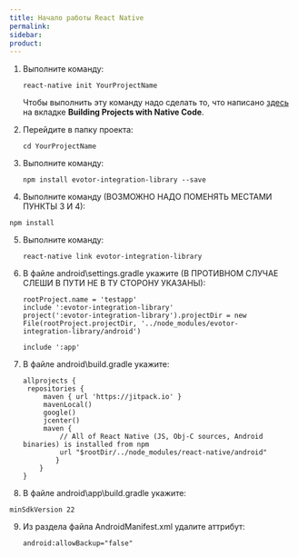 ```yaml
---
title: Начало работы React Native
permalink:
sidebar:
product:
---
```


1. Выполните команду:

   ```
   react-native init YourProjectName
   ```

   Чтобы выполнить эту команду надо сделать то, что написано [здесь](https://facebook.github.io/react-native/docs/getting-started) на вкладке **Building Projects with Native Code**.

2. Перейдите в папку проекта:

   ```
   cd YourProjectName
   ```

3. Выполните команду:

   ```
   npm install evotor-integration-library --save
   ```

4. Выполните команду (ВОЗМОЖНО НАДО ПОМЕНЯТЬ МЕСТАМИ ПУНКТЫ 3 И 4):

  ```
  npm install
  ```

5. Выполните команду:

   ```
   react-native link evotor-integration-library
   ```

6. В файле android\settings.gradle укажите (В ПРОТИВНОМ СЛУЧАЕ СЛЕШИ В ПУТИ НЕ В ТУ СТОРОНУ УКАЗАНЫ):

   ```
   rootProject.name = 'testapp'
   include ':evotor-integration-library'
   project(':evotor-integration-library').projectDir = new File(rootProject.projectDir, '../node_modules/evotor-   integration-library/android')

   include ':app'
   ```

7. В файле android\build.gradle укажите:

   <!-- ```
   minSdkVersion 22
   ``` -->

   ```
   allprojects {
    repositories {
        maven { url 'https://jitpack.io' }
        mavenLocal()
        google()
        jcenter()
        maven {
            // All of React Native (JS, Obj-C sources, Android binaries) is installed from npm
            url "$rootDir/../node_modules/react-native/android"
           }
       }
   }
   ```

8. В файле android\app\build.gradle укажите:

  ```
  minSdkVersion 22
  ```

9. Из раздела <application> файла  AndroidManifest.xml удалите аттрибут:

   ```
   android:allowBackup="false"
   ```
